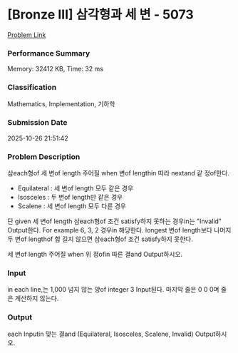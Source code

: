 <!-- Official English translation (US) — human-reviewed -->
<!-- Original: README.md -->
<!-- Translation generated: 2025-10-26 16:46:49 UTC -->

# [Bronze III] 삼각형과 세 변 - 5073 

[Problem Link](https://www.acmicpc.net/problem/5073) 

### Performance Summary

Memory: 32412 KB, Time: 32 ms

### Classification

Mathematics, Implementation, 기하학

### Submission Date

2025-10-26 21:51:42

### Problem Description

<p>삼each형of 세 변of length 주어질 when 변of lengthin 따라 nextand 같 정of한다.</p>

<ul>
	<li>Equilateral :  세 변of length 모두 같은 경우</li>
	<li>Isosceles : 두 변of length만 같은 경우</li>
	<li>Scalene : 세 변of length 모두 다른 경우</li>
</ul>

<p>단 given 세 변of length 삼each형of 조건 satisfy하지 못하는 경우in는 "Invalid"  Output한다. For example 6, 3, 2  경우in 해당한다. longest 변of length보다 나머지 두 변of lengthof 합 길지 않으면 삼each형of 조건 satisfy하지 못한다.</p>

<p>세 변of length 주어질 when 위 정ofin 따른 결and Output하시오.</p>

### Input 

 <p>in each line,는 1,000 넘지 않는 양of integer 3 Input된다. 마지막 줄은 0 0 0며  줄은 계산하지 않는다.</p>

### Output 

 <p>each Inputin 맞는 결and (Equilateral, Isosceles, Scalene, Invalid)  Output하시오.</p>


